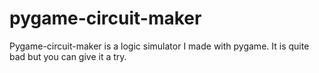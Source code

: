 # pygame-circuit-maker

Pygame-circuit-maker is a logic simulator I made with pygame.
It is quite bad but you can give it a try.
